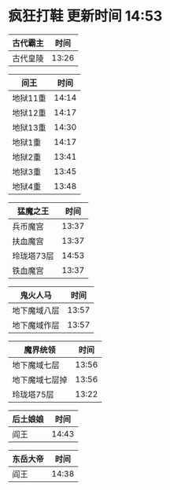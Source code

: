 # 疯狂打鞋 更新时间 14:53

| 古代霸主   | 时间    |
|--------|-------|
| 古代皇陵 | 13:26 |

| 间王   | 时间    |
|--------|-------|
| 地狱11重 | 14:14 |
| 地狱12重 | 14:17 |
| 地狱13重 | 14:30 |
| 地狱1重 | 14:17 |
| 地狱2重 | 13:41 |
| 地狱3重 | 13:45 |
| 地狱4重 | 13:48 |

| 猛魔之王   | 时间    |
|--------|-------|
| 兵币魔宫 | 13:37 |
| 扶血魔宫 | 13:37 |
| 玲珑塔73层 | 14:53 |
| 铁血魔宫 | 13:37 |

| 鬼火人马   | 时间    |
|--------|-------|
| 地下魔域八层 | 13:57 |
| 地下魔域作层 | 13:57 |

| 魔界统领   | 时间    |
|--------|-------|
| 地下魔域七层 | 13:56 |
| 地下魔域七层掉 | 13:56 |
| 玲珑塔75层 | 13:22 |

| 后土娘娘   | 时间    |
|--------|-------|
| 阎王 | 14:43 |

| 东岳大帝   | 时间    |
|--------|-------|
| 阎王 | 14:38 |